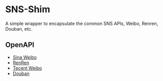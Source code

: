 SNS-Shim
========

A simple wrapper to encapsulate the common SNS APIs, Weibo, Renren, Douban, etc.

## OpenAPI
*   [Sina Weibo](http://open.weibo.com/)
*   [RenRen](http://dev.renren.com/)
*   [Tecent Weibo](http://dev.t.qq.com/)
*   [Douban](http://developers.douban.com/)
